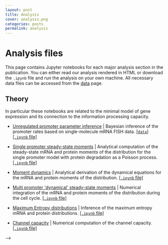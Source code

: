 ```yaml
---
layout: post
title: Analysis
cover: analysis.png
categories: posts
permalink: analysis
---
```


# Analysis files

This page contains Jupyter notebooks for each major analysis section in the
publication. You can either read our analysis rendered in HTML or download the
`.ipynb` file and run the analysis on your own machine. All necessary data files
can be accessed from the
[data](https://mrazomej.github.io/chann_cap/data)
page.

## Theory

In particular these notebooks are related to the minimal model of gene
expression and its connection to the information processing capacity.

* [Unregulated promoter parameter inference](src/theory/html/chemical_master_mRNA_FISH_mcmc.html) \| Bayesian inference of the promoter rates
based on single-molecule mRNA FISH data. [\[`data`\]](data/mRNA_FISH/Jones_Brewster_2014.csv) [\[`.ipynb` file\]](src/theory/chemical_master_mRNA_FISH_mcmc.ipynb)

* [Single promoter steady-state moments](src/theory/html/chemical_master_steady_state_moments_general.html) \| Analytical computation of the steady-state mRNA and protein moments of the distribution for the single promoter model with protein degradation as a Poisson process. [\[`.ipynb` file\]](src/theory/chemical_master_steady_state_moments_general.ipynb)

* [Moment dynamics](src/theory/html/moment_dynamics_system.html) \| Analytical derivation of the dynamical equations for the mRNA and protein moments of the distribution. [\[`.ipynb` file\]](src/theory/moment_dynamics_system.ipynb)

* [Multi promoter 'dynamical' steady-state moments](src/theory/html/moment_dynamics_cell_division.html) \| Numerical integration of the mRNA and protein moments of the distribution during the cell cycle. [\[`.ipynb` file\]](src/theory/moment_dynamics_cell_division.ipynb)

* [Maximum Entropy distributions](src/theory/html/MaxEnt_approx_joint.html) \| Inference of the maximum entropy mRNA and protein distributions. [\[`.ipynb` file\]](src/theory/MaxEnt_approx_joint.ipynb)

* [Channel capacity](src/theory/html/blahut_algorithm_channel_capacity.html) \| Numerical computation of the channel capacity. [\[`.ipynb` file\]](src/theory/blahut_algorithm_channel_capacity.ipynb)

<!-- ## Example Scripts

Our experimental pipeline included two Python scripts used for processing the
raw flow cytometry data and generating quality control plots. These scripts generated files that were saved to disk after each run.

* [Example `example_processing.py` file](../../../../code/examples/example_processing.py) \| This script reads in flow cytometry measurements from a `.csv` file, employs an unsupervised gating algorithm, computes the experimental fold-change in gene expression, and saves two `.csv` files with said fold-change values.

* [Example `analysis.py` file](../../../../code/examples/example_analysis.py) \| This script reads in the fold-change `.csv` file generated by [`example_processing.py`](../../../../code/examples/example_processing.py) and generates a plot of the intensity as a function of IPTG concentration as well as a titration of fold-change in the absence of inducer as a function of repressor copy number. --> -->
